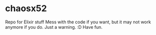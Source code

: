 # chaosx52
Repo for Elixir stuff
Mess with the code if you want, but it may not work anymore if you do. Just a warning.
:D
Have fun.
